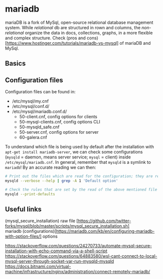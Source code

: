 # mariadb

mariaDB is a fork of MySql, open-source relational database management system. While _relational_ db are structured in rown and columns, the _non-relational_ organize the data in docs, collections, graphs, in a more flexible and complex structure. Check (pros and cons)[https://www.hostinger.com/tutorials/mariadb-vs-mysql] of mariaDB and MySql.

## Basics

## Configuration files
Configuration files can be found in:  
- /etc/mysql/my.cnf
- /etc/mysql/conf.d/
- /etc/mysql/mariadb.conf.d/
	- 50-client.cnf, config options for clients
	- 50-mysql-clients.cnf, config options CLI
	- 50-mysqld_safe.cnf
	- 50-server.cnf, config options for server
	- 60-galera.cnf

To understand which file is being used by default after the installation with `apt-get install mariadb-server`, we can check some configurations (`mysqld` = daemon, means server service; `mysql` = client) inside `/etc/mysql/mariadb.cnf`. In general, remember that `mysqld` is a symlink to `mariadb`! By an accurate reading we can then:
```bash
# Print out the files which are read for the configuration; they are read in that order, and they don't replace themselves, instead they _ADD_ the rules.
mysqld --verbose --help | grep -A 1 'Default option'

# Check the rules that are set by the read of the above mentioned file
mysqld --print-defaults
```


## Useful links
(mysql_secure_installation) raw file [https://github.com/twitter-forks/mysql/blob/master/scripts/mysql_secure_installation.sh]  
mariadb (configurations)[https://mariadb.com/kb/en/configuring-mariadb-with-option-files/] options

https://stackoverflow.com/questions/24270733/automate-mysql-secure-installation-with-echo-command-via-a-shell-script
https://stackoverflow.com/questions/64883580/wsl-cant-connect-to-local-mysql-server-through-socket-var-run-mysqld-mysqld
https://docs.bitnami.com/virtual-machine/infrastructure/nginx/administration/connect-remotely-mariadb/